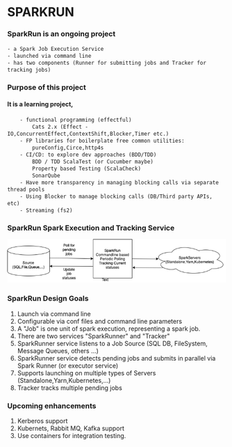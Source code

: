# SPARKRUN

### SparkRun is an ongoing project
  
	- a Spark Job Execution Service
	- launched via command line 
	- has two components (Runner for submitting jobs and Tracker for tracking jobs)

### Purpose of this project

#### It is a learning project,

        - functional programming (effectful) 
            Cats 2.x (Effect - IO,ConcurrentEffect,ContextShift,Blocker,Timer etc.)
        - FP libraries for boilerplate free common utilities: 
            pureConfig,Circe,http4s
        - CI/CD: to explore dev approaches (BDD/TDD)
            BDD / TDD ScalaTest (or Cucumber maybe)
            Property based Testing (ScalaCheck)
            SonarQube
        - Have more transparency in managing blocking calls via separate thread pools
        - Using Blocker to manage blocking calls (DB/Third party APIs, etc)
        - Streaming (fs2)
        
### SparkRun Spark Execution and Tracking Service

![alt text](sparkrun.png "SparkRun executor and Trakcing Service")

### SparkRun Design Goals

1. Launch via command line
2. Configurable via conf files and command line parameters
3. A "Job" is one unit of spark execution, representing a spark job.
5. There are two services "SparkRunner" and "Tracker"
4. SparkRunner service listens to a Job Source (SQL DB, FileSystem, Message Queues, others ...)
5. SparkRunner service detects pending jobs and submits in parallel via Spark Runner (or executor service)
6. Supports launching on multiple types of Servers (Standalone,Yarn,Kubernetes,...)
7. Tracker tracks multiple pending jobs 

### Upcoming enhancements

1. Kerberos support
2. Kubernets, Rabbit MQ, Kafka support
3. Use containers for integration testing.



	
